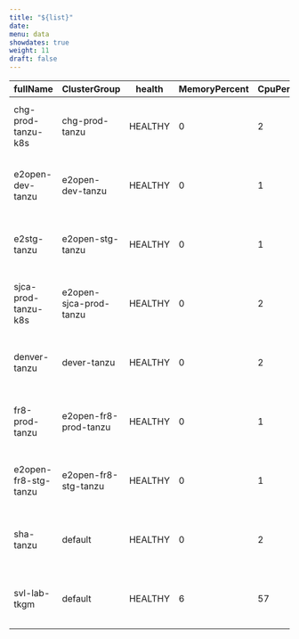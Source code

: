 ```yaml
---
title: "${list}"
date:
menu: data
showdates: true
weight: 11
draft: false
---
```

<!--more-->
| fullName             | ClusterGroup           | health  | MemoryPercent | CpuPercent | READYmessage                                       |
| -------------------- | ---------------------- | ------- | ------------- | ---------- | -------------------------------------------------- |
| chg-prod-tanzu-k8s   | chg-prod-tanzu         | HEALTHY |             0 |          2 | management cluster is connected to TMC and healthy |
| e2open-dev-tanzu     | e2open-dev-tanzu       | HEALTHY |             0 |          1 | management cluster is connected to TMC and healthy |
| e2stg-tanzu          | e2open-stg-tanzu       | HEALTHY |             0 |          1 | management cluster is connected to TMC and healthy |
| sjca-prod-tanzu-k8s  | e2open-sjca-prod-tanzu | HEALTHY |             0 |          2 | management cluster is connected to TMC and healthy |
| denver-tanzu         | dever-tanzu            | HEALTHY |             0 |          2 | management cluster is connected to TMC and healthy |
| fr8-prod-tanzu       | e2open-fr8-prod-tanzu  | HEALTHY |             0 |          1 | management cluster is connected to TMC and healthy |
| e2open-fr8-stg-tanzu | e2open-fr8-stg-tanzu   | HEALTHY |             0 |          1 | management cluster is connected to TMC and healthy |
| sha-tanzu            | default                | HEALTHY |             0 |          2 | management cluster is connected to TMC and healthy |
| svl-lab-tkgm         | default                | HEALTHY |             6 |         57 | management cluster is connected to TMC and healthy |
